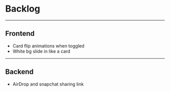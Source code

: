 # Backlog

<hr />

## Frontend

- Card flip animations when toggled
- White bg slide in like a card

<hr/>

## Backend

- AirDrop and snapchat sharing link
